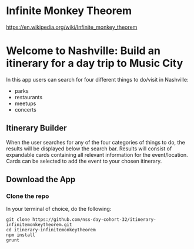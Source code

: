 # Infinite Monkey Theorem
https://en.wikipedia.org/wiki/Infinite_monkey_theorem

# Welcome to Nashville: Build an itinerary for a day trip to Music City
In this app users can search for four different things to do/visit in Nashville:
* parks
* restaurants
* meetups
* concerts

## Itinerary Builder
When the user searches for any of the four categories of things to do, the results will be displayed below the search bar.
Results will consist of expandable cards containing all relevant information for the event/location.
Cards can be selected to add the event to your chosen itinerary.

## Download the App

### Clone the repo

In your terminal of choice, do the following:

```
git clone https://github.com/nss-day-cohort-32/itinerary-infinitemonkeytheorem.git
cd itinerary-infinitemonkeytheorem
npm install
grunt
```



